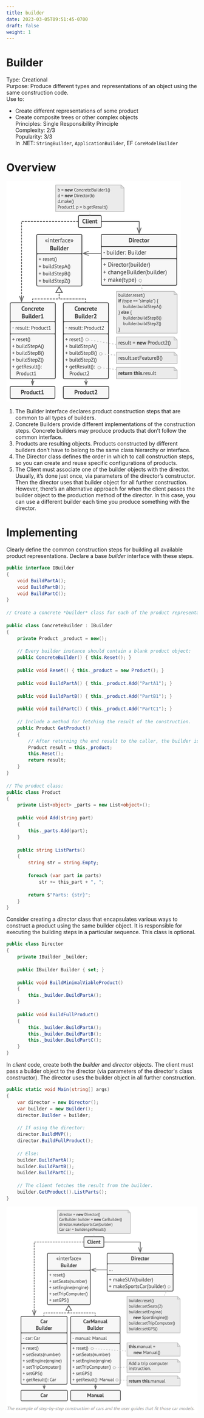 ```yaml
---
title: builder
date: 2023-03-05T09:51:45-0700
draft: false
weight: 1
---
```


# Builder
Type: Creational  
Purpose: Produce different types and representations of an object using the same construction code.  
Use to:
- Create different representations of some product
- Create composite trees or other complex objects  
Principles: Single Responsibility Principle  
Complexity: 2/3  
Popularity: 3/3  
In .NET: `StringBuilder`, `ApplicationBuilder`, EF `CoreModelBuilder`  

# Overview
![Structure of the Builder design pattern](./Creational_Builder-image1.png)

1.  The Builder interface declares product construction steps that are common to all types of builders.
2.  Concrete Builders provide different implementations of the construction steps. Concrete builders may produce products that don’t follow the common interface.
3.  Products are resulting objects. Products constructed by different builders don’t have to belong to the same class hierarchy or interface.
4.  The Director class defines the order in which to call construction steps, so you can create and reuse specific configurations of products.
5.  The Client must associate one of the builder objects with the director. Usually, it’s done just once, via parameters of the director’s constructor. Then the director uses that builder object for all further construction. However, there’s an alternative approach for when the client passes the builder object to the production method of the director. In this case, you can use a different builder each time you produce something with the director.

# Implementing
Clearly define the common construction steps for building all available product representations. Declare a base *builder* interface with these steps.
```cs
public interface IBuilder
{
    void BuildPartA();
    void BuildPartB();
    void BuildPartC();
}

// Create a concrete *builder* class for each of the product representations and implement their constructions steps.

public class ConcreteBuilder : IBuilder
{
    private Product _product = new();

    // Every builder instance should contain a blank product object:
    public ConcreteBuilder() { this.Reset(); }

    public void Reset() { this._product = new Product(); }

    public void BuildPartA() { this._product.Add("PartA1"); }

    public void BuildPartB() { this._product.Add("PartB1"); }

    public void BuildPartC() { this._product.Add("PartC1"); }

    // Include a method for fetching the result of the construction.
    public Product GetProduct()
    {
        // After returning the end result to the caller, the builder is expected to be ready to start building another product.
        Product result = this._product;
        this.Reset();
        return result;
    }
}

// The product class:
public class Product
{
    private List<object> _parts = new List<object>();

    public void Add(string part)
    {
        this._parts.Add(part);
    }

    public string ListParts()
    {
        string str = string.Empty;

        foreach (var part in parts)
            str += this_part + ", ";

        return $"Parts: {str}";
    }
}
```
Consider creating a *director* class that encapsulates various ways to construct a product using the same builder object. It is responsible for executing the building steps in a particular sequence. This class is optional.
```cs
public class Director
{
    private IBuilder _builder;

    public IBuilder Builder { set; }

    public void BuildMinimalViableProduct()
    {
        this._builder.BuildPartA();
    }

    public void BuildFullProduct()
    {
        this._builder.BuildPartA();
        this._builder.BuildPartB();
        this._builder.BuildPartC();
    }
}
```

In *client* code, create both the *builder* and *director* objects. The client must pass a builder object to the director (via parameters of the director's class constructor). The director uses the builder object in all further construction.
```cs
public static void Main(string[] args)
{
    var director = new Director();
    var builder = new Builder();
    director.Builder = builder;

    // If using the director:
    director.BuildMVP();
    director.BuildFullProduct();

    // Else:
    builder.BuildPartA();
    builder.BuildPartB();
    builder.BuildPartC();

    // The client fetches the result from the builder.
    builder.GetProduct().ListParts();
}
```
![A diagram depicting an example implementation of the builder pattern](./Creational_Builder-image2.png)
